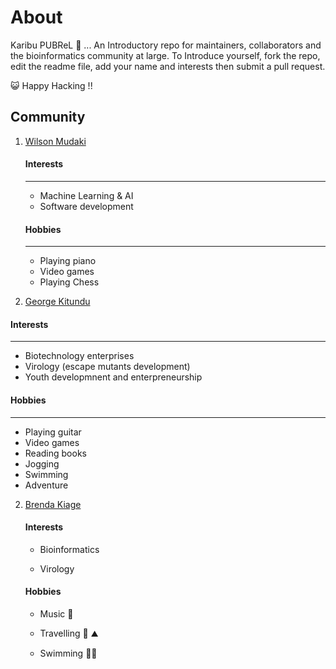 
# About 

Karibu PUBReL 🎉 ... An Introductory  repo for maintainers, collaborators and the bioinformatics community at large. To Introduce yourself, fork the repo, edit the readme file, add your name and interests then submit a pull request. 



😺 Happy Hacking !!


## Community

1. [Wilson Mudaki](https://github.com/totodingi)
    #### Interests
    ---
    - Machine Learning & AI
    - Software development
    
    #### Hobbies
    ---
    - Playing piano
    - Video games
    - Playing Chess 
  
  2. [George Kitundu](https://github.com/EorgeKit)
  
   #### Interests
   ---
   - Biotechnology enterprises
   - Virology (escape mutants development)
   - Youth developmnent and enterpreneurship
    
   #### Hobbies
   ---
   - Playing guitar
   - Video games
   - Reading books
   - Jogging
   - Swimming
   - Adventure
    
 2. [Brenda Kiage](https://github.com/Kiage24)
    #### Interests
     - Bioinformatics
     
     - Virology
 
    #### Hobbies
     - Music :trumpet:
     
     - Travelling :hiking_boot: :mountain:
     
     - Swimming :swimming_woman:
    

   
  

